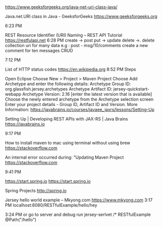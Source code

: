 https://www.geeksforgeeks.org/java-net-uri-class-java/

Java.net.URI class in Java - GeeksforGeeks
https://www.geeksforgeeks.org

6:23 PM

REST Resource Identifier (URI) Naming – REST API Tutorial
https://restfulapi.net
6:28 PM
create -> post
put -> update
delete ->. delete
collection uri for many data
e.g : post - msg/10/comments
create a new comment for ten messages
CRUD

7:12 PM

List of HTTP status codes
https://en.wikipedia.org
8:52 PM
Steps

Open Eclipse
Choose New > Project > Maven Project
Choose Add Archetype and enter the following details:
Archetype Group ID: org.glassfish.jersey.archetypes
Archetype Artifact ID: jersey-quickstart-webapp
Archetype Version: 2.16 [enter the latest version that is available]
Choose the newly entered archetype from the Archetype selection screen
Enter your project details - Group ID, Artifact ID and Version.
More Information: https://javabrains.io/courses/javaee_jaxrs/lessons/Setting-Up

Setting Up | Developing REST APIs with JAX-RS | Java Brains
https://javabrains.io

9:17 PM

How to install maven to mac using terminal without using brew
https://stackoverflow.com


An internal error occurred during: "Updating Maven Project
https://stackoverflow.com

9:41 PM

https://start.spring.io
https://start.spring.io


Spring Projects
http://spring.io


Jersey hello world example – Mkyong.com
https://www.mkyong.com
3:17 PM
localhost:8080/RESTfulExample/hello/hey


3:24 PM
or go to server and debug run
	<servlet-mapping>
		<servlet-name>jersey-serlvet</servlet-name>
		<url-pattern>/*</url-pattern>
	</servlet-mapping>
		<finalName>RESTfulExample</finalName>
@Path("/hello")
